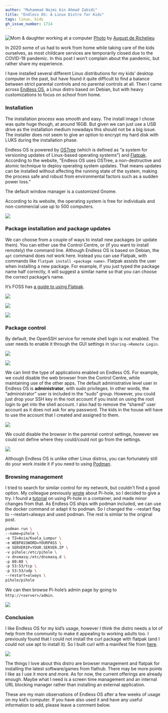 ```yaml
---
author: "Muhammad Najmi bin Ahmad Zabidi"
title: "Endless OS: A Linux Distro for Kids"
tags: linux, kids
gh_issue_number: 1714
---
```


![Mom & daughter working at a computer](/blog/2021/01/20/linux-distro-for-kids/kid-at-computer.jpg)
[Photo](https://www.pexels.com/photo/mother-helping-her-daughter-with-her-homework-4260323/) by [August de Richelieu](https://www.pexels.com/@august-de-richelieu)

In 2020 some of us had to work from home while taking care of the kids ourselves, as most childcare services are temporarily closed due to the COVID-19 pandemic. In this post I won’t complain about the pandemic, but rather share my experience.

I have installed several different Linux distributions for my kids’ desktop computer in the past, but have found it quite difficult to find a balance between strict parental controls and no parental controls at all. Then I came across [Endless OS](https://endlessos.com/), a Linux distro based on Debian, but with heavy customizations to focus on school from home.

### Installation

The installation process was smooth and easy. The install image I chose was quite huge though, at around 16GB. But given we can just use a USB drive as the installation medium nowadays this should not be a big issue. The installer does not seem to give an option to encrypt my hard disk with LUKS during the installation phase.

Endless OS is powered by [OSTree](https://people.gnome.org/~walters/ostree/doc-onepage/) (which is defined as “a system for versioning updates of Linux-based operating systems”) and [Flatpak](https://flatpak.org/). According to the website, “Endless OS uses OSTree, a non-destructive and atomic technique to deploy operating system updates. That means updates can be installed without affecting the running state of the system, making the process safe and robust from environmental factors such as a sudden power loss.”

The default window manager is a customized Gnome.

According to its website, the operating system is free for individuals and non-commercial use up to 500 computers.

![](/blog/2021/01/20/linux-distro-for-kids/desktop.jpg)

### Package installation and package updates

We can choose from a couple of ways to install new packages (or update them). You can either use the Control Centre, or (if you want to install remotely) the command line. Although Endless OS is based on Debian, the `apt` command does not work here. Instead you can use Flatpak, with commands like `flatpak install <package name>`. Flatpak assists the user when installing a new package. For example, if you just typed the package name half correctly, it will suggest a similar name so that you can choose the correct package’s name.

It’s FOSS has [a guide to using Flatpak](https://itsfoss.com/flatpak-guide/).

![](/blog/2021/01/20/linux-distro-for-kids/installer.png)

![](/blog/2021/01/20/linux-distro-for-kids/app-centre.jpg)

![](/blog/2021/01/20/linux-distro-for-kids/flatpak-update.jpg)

### Package control

By default, the OpenSSH service for remote shell login is not enabled. The user needs to enable it through the GUI settings in `Sharing->Remote Login`.

![](/blog/2021/01/20/linux-distro-for-kids/sharing-ssh.png)

![](/blog/2021/01/20/linux-distro-for-kids/sharing-ssh2.png)

We can limit the type of applications enabled on Endless OS. For example, we could disable the web browser from the Control Centre, while maintaining use of the other apps. The default administrative level user in Endless OS is **administrator**, with sudo privileges. In other words, the “administrator” user is included in the “sudo” group. However, you could just drop your SSH key in the root account if you insist on using the root login to get into the shell account. I also had to remove the “shared” user account as it does not ask for any password. The kids in the house will have to use the account that I created and assigned to them.

![](/blog/2021/01/20/linux-distro-for-kids/parental-control.png)

We could disable the browser in the parental control settings, however we could not define where they could/​could not go from the settings.

![](/blog/2021/01/20/linux-distro-for-kids/parental-control2.png)

Although Endless OS is unlike other Linux distros, you can fortunately still do your work inside it if you need to using [Podman](https://support.endlessos.org/en/apps/podman).

### Browsing management

I tried to search for similar control for my network, but couldn’t find a good option. My colleague previously [wrote](/blog/2020/12/03/pihole-great-holiday-gift) about Pi-hole, so I decided to give a try. I found a [tutorial](https://codeopolis.com/posts/running-pi-hole-in-docker-is-remarkably-easy/) on using Pi-hole in a container, and made minor changes from that. As Endless OS ships with podman included, we can use the docker command or adapt it to podman. So I changed the --restart flag to --restart=always and used podman. The rest is similar to the original post.

```bash
podman run \
--name=pihole \
-e TZ=Asia/Kuala_Lumpur \
-e WEBPASSWORD=YOURPASS \
-e SERVERIP=YOUR.SERVER.IP \
-v pihole:/etc/pihole \
-v dnsmasq:/etc/dnsmasq.d \
-p 80:80 \
-p 53:53/tcp \
-p 53:53/udp \
--restart=always \
pihole/pihole
```

We can then browse Pi-hole’s admin page by going to `http://<server>/admin`.

![](/blog/2021/01/20/linux-distro-for-kids/pi-hole-eos.png)

### Conclusion

I like Endless OS for my kid’s usage, however I think the distro needs a lot of help from the community to make it appealing to working adults too. I previously found that I could not install the curl package with flatpak (and I could not use apt to install it). So I built curl with a manifest file from [here](https://community.endlessos.com/t/package-installer/9314/2).

![](/blog/2021/01/20/linux-distro-for-kids/curl-build.png)

The things I love about this distro are browser management and flatpak for installing the latest software/​games from flathub. There may be more points I like as I use it more and more. As for now, the current offerings are already enough. Maybe what I need is a screen time management and an internal URL blocking manager rather than installing an external application.

These are my main observations of Endless OS after a few weeks of usage on my kid’s computer. If you have also used it and have any useful information to add, please leave a comment below.
